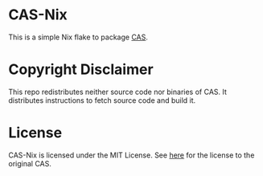 # CAS-Nix

This is a simple Nix flake to package [CAS](https://git.sr.ht/~bfiedler/cas).


# Copyright Disclaimer

This repo redistributes neither source code nor binaries of CAS.
It distributes instructions to fetch source code and build it.


# License

CAS-Nix is licensed under the MIT License.
See [here](https://git.sr.ht/~bfiedler/cas/tree/main/item/LICENSE) for the license to the original CAS.
